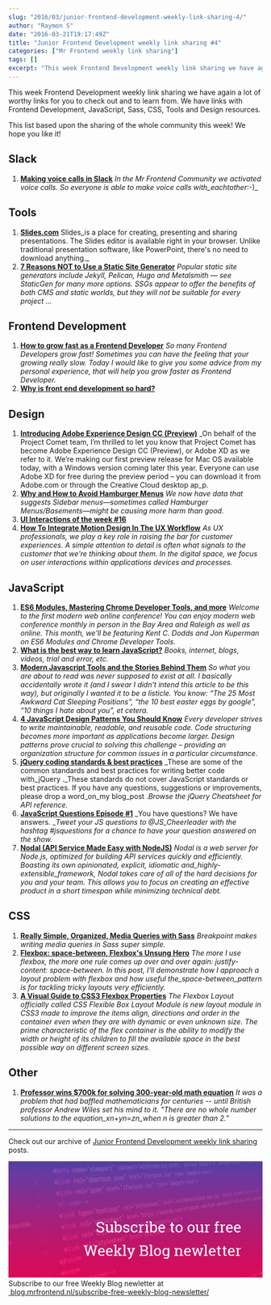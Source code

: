 ```yaml
---
slug: "2016/03/junior-frontend-development-weekly-link-sharing-4/"
author: "Raymon S"
date: "2016-03-21T19:17:49Z"
title: "Junior Frontend Development weekly link sharing #4"
categories: ["Mr Frontend weekly link sharing"]
tags: []
excerpt: "This week Frontend Development weekly link sharing we have again a lot of worthy links for you to c..."
---
```


This week Frontend Development weekly link sharing we have again a lot of worthy links for you to check out and to learn from. We have links with Frontend Development, JavaScript, Sass, CSS, Tools and Design resources.

This list based upon the sharing of the whole community this week! We hope you like it!

## Slack

1. [**Making voice calls in Slack**](https://get.slack.help/hc/en-us/articles/216771908) _In the Mr Frontend Community we activated voice calls. So everyone is able to make voice calls with_eachtother_:-)_

## Tools

1. [**Slides.com**](https://slides.com/) Slides_is a place for creating, presenting and sharing presentations. The Slides editor is available right in your browser. Unlike traditional presentation software, like PowerPoint, there&#39;s no need to download anything._
2. [**7 Reasons NOT to Use a Static Site Generator**](http://www.sitepoint.com/7-reasons-not-use-static-site-generator/) _Popular static site generators include Jekyll, Pelican, Hugo and Metalsmith — see StaticGen for many more options. SSGs appear to offer the benefits of both CMS and static worlds, but they will not be suitable for every project …_

## Frontend Development

1. [**How to grow fast as a Frontend Developer**](http://blog.mrfrontend.nl/2016/03/grow-fast-frontend-developer/) _So many Frontend Developers grow fast! Sometimes you can have the feeling that your growing really slow. Today I would like to give you some advice from my personal experience, that will help you grow faster as Frontend Developer._
2. **[Why is front end development so hard?](https://www.quora.com/Why-is-front-end-development-so-hard)**

## Design

1. [**Introducing Adobe Experience Design CC (Preview)**](http://blogs.adobe.com/creativecloud/introducing-adobe-experience-design-cc-preview/) _On behalf of the Project Comet team, I’m thrilled to let you know that Project Comet has become Adobe Experience Design CC (Preview), or Adobe XD as we refer to it. We’re making our first preview release for Mac OS available today, with a Windows version coming later this year. Everyone can use Adobe XD for free during the preview period – you can download it from Adobe.com or through the Creative Cloud desktop ap_p.
2. [**Why and How to Avoid Hamburger Menus**](https://lmjabreu.com/post/why-and-how-to-avoid-hamburger-menus/) _We now have data that suggests Sidebar menus—sometimes called Hamburger Menus/Basements—might be causing more harm than good._
3. [**UI Interactions of the week #16**](https://medium.com/muzli-design-inspiration/ui-interactions-of-the-week-16-9f7c5b3fd7ed#.i5w3adio7)
4. [**How To Integrate Motion Design In The UX Workflow**](https://www.smashingmagazine.com/2016/03/integrate-motion-design-animation-ux-workflow/) _As UX professionals, we play a key role in raising the bar for customer experiences. A simple attention to detail is often what signals to the customer that we’re thinking about them. In the digital space, we focus on user interactions within applications devices and processes._

## JavaScript

1. [**ES6 Modules, Mastering Chrome Developer Tools, and more**](https://www.bigmarker.com/modernweb/ES6-Modules-Mastering-Chrome-Developer-Tools-and-more#.Vutveuot_i8.twitter) _Welcome to the first modern web online conference! You can enjoy modern web conference monthly in person in the Bay Area and Raleigh as well as online. This month, we'll be featuring Kent C. Dodds and Jon Kuperman on ES6 Modules and Chrome Developer Tools._
2. [**What is the best way to learn JavaScript?**](https://www.quora.com/What-is-the-best-way-to-learn-JavaScript) _Books, internet, blogs, videos, trial and error, etc._
3. [**Modern Javascript Tools and the Stories Behind Them**](https://scotch.io/bar-talk/modern-javascript-tools-and-the-stories-behind-them) _So what you are about to read was never supposed to exist at all. I basically accidentally wrote it (and I swear I didn’t intend this article to be this way), but originally I wanted it to be a listicle. You know: “The 25 Most Awkward Cat Sleeping Positions”, “the 10 best easter eggs by google”, “10 things I hate about you”, et cetera._
4. [**4 JavaScript Design Patterns You Should Know**](https://scotch.io/bar-talk/4-javascript-design-patterns-you-should-know) _Every developer strives to write maintainable, readable, and reusable code. Code structuring becomes more important as applications become larger. Design patterns prove crucial to solving this challenge – providing an organization structure for common issues in a particular circumstance_.
5. [**jQuery coding standards & best practices**](http://lab.abhinayrathore.com/jquery-standards/) _These are some of the common standards and best practices for writing better code with_jQuery ._These standards do not cover JavaScript standards or best practices. If you have any questions, suggestions or improvements, please drop a word_on_my blog_post ._Browse the jQuery Cheatsheet for API reference._
6. [**JavaScript Questions Episode #1**](https://medium.com/javascript-scene/javascript-questions-episode-1-3412724d4ec3#.brh1rhy15) _You have questions? We have answers. __Tweet your JS questions to @JS_Cheerleader with the hashtag #jsquestions for a chance to have your question answered on the show._
7. [**Nodal (API Service Made Easy with NodeJS)**](http://www.nodaljs.com/) _Nodal is a web server for Node.js, optimized for building API services quickly and efficiently. Boasting its own opinionated, explicit, idiomatic and_highly-extensible_framework, Nodal takes care of all of the hard decisions for you and your team. This allows you to focus on creating an effective product in a short timespan while minimizing technical debt._

## CSS

1. [**Really Simple, Organized, Media Queries with Sass**](http://breakpoint-sass.com/) _Breakpoint makes writing media queries in Sass super simple._
2. [**Flexbox: space-between, Flexbox's Unsung Hero**](http://codepen.io/noahblon/post/a-practical-guide-to-flexbox-understanding-space-between-the-unsung-hero) _The more I use flexbox, the more one rule comes up over and over again: justify-content: space-between. In this post, I'll demonstrate how I approach a layout problem with flexbox and how useful the_space-between_pattern is for tackling tricky layouts very efficiently._
3. [**A Visual Guide to CSS3 Flexbox Properties**](https://scotch.io/tutorials/a-visual-guide-to-css3-flexbox-properties) _The Flexbox Layout officially called CSS Flexible Box Layout Module is new layout module in CSS3 made to improve the items align, directions and order in the container even when they are with dynamic or even unknown size. The prime characteristic of the flex container is the ability to modify the width or height of its children to fill the available space in the best possible way on different screen sizes._

## Other

1. [**Professor wins $700k for solving 300-year-old math equation**](http://edition.cnn.com/2016/03/16/europe/fermats-last-theorem-solved-math-abel-prize/index.html) _It was a problem that had baffled mathematicians for centuries -- until British professor Andrew Wiles set his mind to it. "There are no whole number solutions to the equation_xn_+_yn_=_zn_when n is greater than 2._"

* * *

Check out our archive of [Junior Frontend Development weekly link sharing](http://blog.mrfrontend.nl/category/junior-frontend-development-weekly-link-sharing/) posts.

[![Subscribe to our free Weekly Blog newletter](21-1.jpg)](http://blog.mrfrontend.nl/subscribe-free-weekly-blog-newsletter/) Subscribe to our free Weekly Blog newletter at [ blog.mrfrontend.nl/subscribe-free-weekly-blog-newsletter/](http://blog.mrfrontend.nl/subscribe-free-weekly-blog-newsletter/)